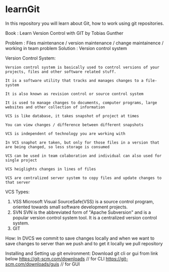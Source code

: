 # learnGit
In this repository you will learn about Git, how to work using git repositories.


Book : Learn Version Control with GIT by Tobias Gunther

Problem : Files maintenance / version maintenance / change maintainence / working in team problem
Solution : Version control system

Version Control System:

    Version control system is basically used to control versions of your projects, files and other software related stuff.
    
    It is a software utility that tracks and manages changes to a file-system
    
    It is also known as revision control or source control system
    
    It is used to manage changes to documents, computer programs, large websites and other collection of information
    
    VCS is like database, it takes snapshot of project at times
    
    You can view changes / difference between different snapshots
    
    VCS is independent of technology you are working with
    
    In VCS snaphot are taken, but only for those files in a version that are being changed, so less storage is consumed
    
    VCS can be used in team colaboration and individual can also used for single project
    
    VCS heiglights changes in lines of files
    
    VCS are centralized server system to copy files and update changes to that server
    

VCS Types:
  1. VSS
       Microsoft Visual SourceSafe(VSS) is a source control program, oriented towards small software development projects.
  3. SVN
       SVN is the abbreviated form of "Apache Subversion" and is a popular version control system tool. It is a centralized version control system.
  4. GIT

How: In DVCS we commit to save changes locally and when we want to save changes to server than we push and to get it locally we pull repository

Installing and Setting up git environment:
Download git cli or gui from link below
    https://git-scm.com/downloads      // for CLI
    https://git-scm.com/downloads/guis // for GUI



